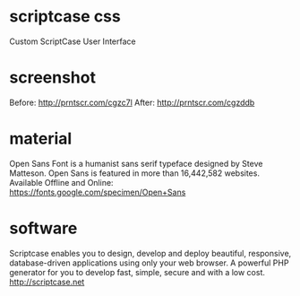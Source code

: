 # scriptcase css
Custom ScriptCase User Interface

# screenshot
Before: http://prntscr.com/cgzc7l
After: http://prntscr.com/cgzddb

# material
Open Sans Font is a humanist sans serif typeface designed by Steve Matteson. Open Sans is featured in more than 16,442,582 websites. 
Available Offline and Online: https://fonts.google.com/specimen/Open+Sans

# software
Scriptcase enables you to design, develop and deploy beautiful, responsive, database-driven applications using only your web browser. A powerful PHP generator for you to develop fast, simple, secure and with a low cost. http://scriptcase.net
